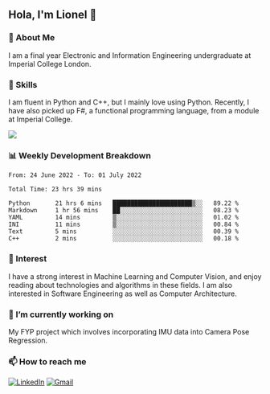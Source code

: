 ## Hola, I'm Lionel 👋

### 🚀 About Me
I am a final year Electronic and Information Engineering undergraduate at Imperial College London. 

### 🔨 Skills 
I am fluent in Python and C++, but I mainly love using Python. Recently, I have also picked up F#, a functional programming language, from a module at Imperial College. 

<img src="https://github-readme-stats.vercel.app/api?username=sytan98&&show_icons=true&title_color=ffffff&icon_color=bb2acf&text_color=daf7dc&bg_color=151515">

### 📊 Weekly Development Breakdown
<!--START_SECTION:waka-->

```text
From: 24 June 2022 - To: 01 July 2022

Total Time: 23 hrs 39 mins

Python       21 hrs 6 mins   ██████████████████████▒░░   89.22 %
Markdown     1 hr 56 mins    ██░░░░░░░░░░░░░░░░░░░░░░░   08.23 %
YAML         14 mins         ▒░░░░░░░░░░░░░░░░░░░░░░░░   01.02 %
INI          11 mins         ▒░░░░░░░░░░░░░░░░░░░░░░░░   00.84 %
Text         5 mins          ░░░░░░░░░░░░░░░░░░░░░░░░░   00.39 %
C++          2 mins          ░░░░░░░░░░░░░░░░░░░░░░░░░   00.18 %
```

<!--END_SECTION:waka-->

### 🌱 Interest 
I have a strong interest in Machine Learning and Computer Vision, and enjoy reading about technologies and algorithms in these fields. I am also interested in Software Engineering as well as Computer Architecture.

### 🔭 I’m currently working on 
My FYP project which involves incorporating IMU data into Camera Pose Regression. 

### 📫 How to reach me
[![LinkedIn](https://img.shields.io/badge/linkedin-%230077B5.svg?style=for-the-badge&logo=linkedin&logoColor=white)](https://www.linkedin.com/in/si-yu-lionel-tan-28a414105/)
[![Gmail](https://img.shields.io/badge/Gmail-D14836?style=for-the-badge&logo=gmail&logoColor=white)](mailto:tansiyu1@gmail.com)
